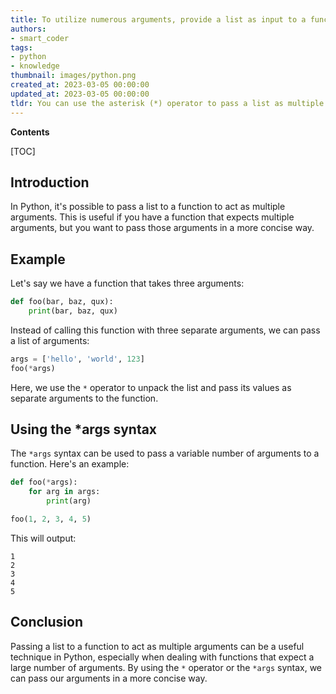 ```yaml
---
title: To utilize numerous arguments, provide a list as input to a function
authors:
- smart_coder
tags:
- python
- knowledge
thumbnail: images/python.png
created_at: 2023-03-05 00:00:00
updated_at: 2023-03-05 00:00:00
tldr: You can use the asterisk (*) operator to pass a list as multiple arguments to a function.
---
```


**Contents**

[TOC]

## Introduction
In Python, it's possible to pass a list to a function to act as multiple arguments. This is useful if you have a function that expects multiple arguments, but you want to pass those arguments in a more concise way.

## Example
Let's say we have a function that takes three arguments:

```python
def foo(bar, baz, qux):
    print(bar, baz, qux)
```

Instead of calling this function with three separate arguments, we can pass a list of arguments:

```python
args = ['hello', 'world', 123]
foo(*args)
```

Here, we use the `*` operator to unpack the list and pass its values as separate arguments to the function.

## Using the *args syntax
The `*args` syntax can be used to pass a variable number of arguments to a function. Here's an example:

```python
def foo(*args):
    for arg in args:
        print(arg)

foo(1, 2, 3, 4, 5)
```

This will output:

```
1
2
3
4
5
```

## Conclusion
Passing a list to a function to act as multiple arguments can be a useful technique in Python, especially when dealing with functions that expect a large number of arguments. By using the `*` operator or the `*args` syntax, we can pass our arguments in a more concise way.
